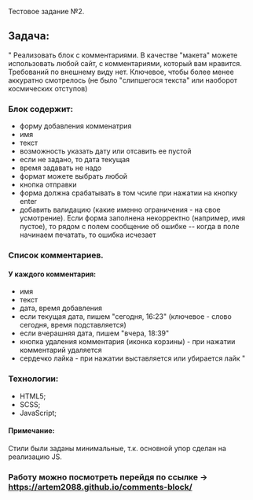 Тестовое задание №2.

## Задача:

"
Реализовать блок с комментариями. В качестве "макета" можете использовать любой сайт, с комментариями, который вам нравится. Требований по внешнему виду нет. Ключевое, чтобы более менее аккуратно смотрелось (не было "слипшегося текста" или наоборот космических отступов)

### Блок содержит:

- форму добавления комменатрия
- имя
- текст
- возможность указать дату или отсавить ее пустой
- если не задано, то дата текущая
- время задавать не надо
- формат можете выбрать любой
- кнопка отправки
- форма должна срабатывать в том чсиле при нажатии на кнопку enter
- добавить валидацию (какие именно ограничения - на свое усмотрение). Если форма заполнена некорректно (например, имя пустое), то рядом с полем сообщение об ошибке
  -- когда в поле начинаем печатать, то ошибка исчезает

### Список комментариев.

#### У каждого комментария:

- имя
- текст
- дата, время добавления
- если текущая дата, пишем "сегодня, 16:23" (ключевое - слово сегодня, время подставляется)
- если вчерашняя дата, пишем "вчера, 18:39"
- кнопка удаления комментария (иконка корзины) - при нажатии комментарий удаляется
- сердечко лайка - при нажатии выставляется или убирается лайк
  "

### Технологии:

- HTML5;
- SCSS;
- JavaScript;

#### Примечание:

Стили были заданы минимальные, т.к. основной упор сделан на реализацию JS.

### Работу можно посмотреть перейдя по ссылке -> https://artem2088.github.io/comments-block/
